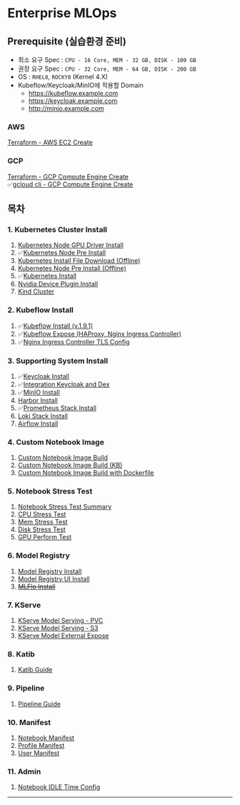 # Enterprise MLOps

## Prerequisite (실습환경 준비)

- 최소 요구 Spec : `CPU - 16 Core, MEM - 32 GB, DISK - 100 GB` 
- 권장 요구 Spec : `CPU - 32 Core, MEM - 64 GB, DISK - 200 GB` 
- OS : `RHEL8`, `ROCKY8` (Kernel 4.X)
- Kubeflow/Keycloak/MinIO에 적용할 Domain 
   - https://kubeflow.example.com
   - https://keycloak.example.com
   - http://minio.example.com

### AWS

[Terraform - AWS EC2 Create](./terraform-aws/install.md)

### GCP

[Terraform - GCP Compute Engine Create](./terraform-gcp/install.md)  
✅[gcloud cli - GCP Compute Engine Create](./gcp/instance-create-kubeflow.md)

## 목차

### 1. Kubernetes Cluster Install
   1. [Kubernetes Node GPU Driver Install](./kubeflow-single-node/1-1.online-gpu-driver.md)
   2. ✅[Kubernetes Node Pre Install](./kubeflow-single-node/1-2.online-pre-install.md)
   3. [Kubernetes Install File Download (Offline)](./kubeflow-single-node/1-3.offline-download-install-file.md)
   4. [Kubernetes Node Pre Install (Offline)](./kubeflow-single-node/1-4.offline-pre-install.md)
   5. ✅[Kubernetes Install](./kubeflow-single-node/1-5.k8s-install.md)
   6. [Nvidia Device Plugin Install](./kubeflow-single-node/1-6.nvidia-device-plugin.md)
   7. [Kind Cluster](./kubeflow-single-node/1-7.kind.md)

### 2. Kubeflow Install
   1. ✅[Kubeflow Install (v.1.9.1)](./kubeflow-single-node/2-1.kubeflow-install.md)
   2. ✅[Kubeflow Expose (HAProxy, Nginx Ingress Controller)](./kubeflow-single-node/2-2.kubeflow-expose.md)
   3. ✅[Nginx Ingress Controller TLS Config](./kubeflow-single-node/2-3.ssl-config.md)

### 3. Supporting System Install 
   1. ✅[Keycloak Install](./kubeflow-single-node/3-1.keycloak-helm.md)
   2. ✅[Integration Keycloak and Dex](./kubeflow-single-node/3-2.keycloak-dex.md)
   3. ✅[MinIO Install](./kubeflow-single-node/3-3.minio.md)
   4. [Harbor Install](./kubeflow-single-node/3-4.harbor.md)
   5. ✅[Prometheus Stack Install](./kubeflow-single-node/3-5.monitoring.md)
   6. [Loki Stack Install](./kubeflow-single-node/3-6.logging.md)
   7. [Airflow Install](./kubeflow-single-node/3-7.airflow-install-pip.md)

### 4. Custom Notebook Image
   1. [Custom Notebook Image Build](./kubeflow-single-node/4-1.custom-image-build.md)
   2. [Custom Notebook Image Build (KB)](./kubeflow-single-node/4-2.custom-image-kb.md)
   3. [Custom Notebook Image Build with Dockerfile](./kubeflow-single-node/4-3.custom-image-dockerfile.md)

### 5. Notebook Stress Test
   1. [Notebook Stress Test Summary](./kubeflow-single-node/5-1.stress-test-summary.md)
   2. [CPU Stress Test](./kubeflow-single-node/5-2.cpu-test-result.md)
   3. [Mem Stress Test](./kubeflow-single-node/5-3.memory-test-result.md)
   4. [Disk Stress Test](./kubeflow-single-node/5-4.disk-test-result%20copy.md)
   5. [GPU Perform Test](./kubeflow-single-node/5-5.gpu-test.md)

### 6. Model Registry
   1. [Model Registry Install](./kubeflow-single-node/6-1.model-registry.1md)
   2. [Model Registry UI Install](./kubeflow-single-node/6-2.model-registry-ui.md)   
   3. [~~MLFlo Install~~](./kubeflow-single-node/6-3.mlflow.md)

### 7. KServe
   1. [KServe Model Serving - PVC](./kubeflow-single-node/7-1.kserve-pvc.md)
   2. [KServe Model Serving - S3](./kubeflow-single-node/7-2.kserve-s3.md)
   3. [KServe Model External Expose](./kubeflow-single-node/7-3.kserve-external-expose.md)

### 8. Katib
   1. [Katib Guide](./kubeflow-single-node/8-1.katib-guide.md)

### 9. Pipeline
   1. [Pipeline Guide](./kubeflow-single-node/9-1.pipeline-guide.md)

### 10. Manifest
   1. [Notebook Manifest](./kubeflow-single-node/4-1.notebook.md)
   2. [Profile Manifest](./kubeflow-single-node/10-2.profile.md)
   3. [User Manifest](./kubeflow-single-node/10-3.user.md)

### 11. Admin
   1. [Notebook IDLE Time Config](./kubeflow-single-node/11-1.notebook-idle-time-config.md)
---
